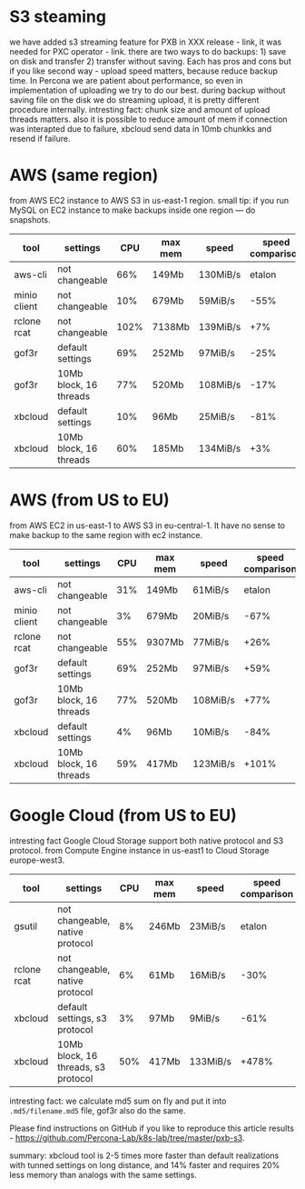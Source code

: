 # S3 steaming

we have added s3 streaming feature for PXB in XXX release - link, it was needed for PXC operator - link.
there are two ways to do backups: 1) save on disk and transfer 2) transfer without saving.
Each has pros and cons but if you like second way - upload speed matters, because reduce backup time.
In Percona we are patient about performance, so even in implementation of uploading we try to do our best.
during backup without saving file on the disk we do streaming upload, it is pretty different procedure internally.
intresting fact: chunk size and amount of upload threads matters.
also it is possible to reduce amount of mem if connection was interapted due to failure, xbcloud send data in 10mb chunkks and resend if failure.

# AWS (same region)
from AWS EC2 instance to AWS S3 in us-east-1 region.
small tip: if you run MySQL on EC2 instance to make backups inside one region — do snapshots.

| tool         | settings               | CPU  | max mem | speed    | speed comparison |
| ------------ | ---------------------- | ---- | ------ | -------- | ---------------- |
| aws-cli      | not changeable         |  66% |  149Mb | 130MiB/s | etalon |
| minio client | not changeable         |  10% |  679Mb |  59MiB/s | -55% |
| rclone rcat  | not changeable         | 102% | 7138Mb | 139MiB/s |  +7% |
| gof3r        | default settings       |  69% |  252Mb |  97MiB/s | -25% |
| gof3r        | 10Mb block, 16 threads |  77% |  520Mb | 108MiB/s | -17% |
| xbcloud      | default settings       |  10% |   96Mb |  25MiB/s | -81% |
| xbcloud      | 10Mb block, 16 threads |  60% |  185Mb | 134MiB/s |  +3% |

# AWS (from US to EU)
from AWS EC2 in us-east-1 to AWS S3 in eu-central-1.
It have no sense to make backup to the same region with ec2 instance.

| tool         | settings               | CPU | max mem | speed    | speed comparison |
| ------------ | ---------------------- | --- | ------ | ---------| ---------------- |
| aws-cli      | not changeable         | 31% |  149Mb |  61MiB/s | etalon |
| minio client | not changeable         |  3% |  679Mb |  20MiB/s |  -67% |
| rclone rcat  | not changeable         | 55% | 9307Mb |  77MiB/s |  +26% |
| gof3r        | default settings       | 69% |  252Mb |  97MiB/s |  +59% |
| gof3r        | 10Mb block, 16 threads | 77% |  520Mb | 108MiB/s |  +77% |
| xbcloud      | default settings       |  4% |   96Mb |  10MiB/s |  -84% |
| xbcloud      | 10Mb block, 16 threads | 59% |  417Mb | 123MiB/s | +101% |

# Google Cloud (from US to EU)
intresting fact Google Cloud Storage support both native protocol and S3 protocol.
from Compute Engine instance in us-east1 to Cloud Storage europe-west3.

| tool        | settings                            | CPU | max mem | speed    | speed comparison |
| ----------- | ----------------------------------- | --- | ------- | ---------| ---------------- |
| gsutil      | not changeable, native protocol     |  8% |   246Mb |  23MiB/s | etalon |
| rclone rcat | not changeable, native protocol     |  6% |    61Mb |  16MiB/s |  -30% |
| xbcloud     | default settings, s3 protocol       |  3% |    97Mb |   9MiB/s |  -61% |
| xbcloud     | 10Mb block, 16 threads, s3 protocol | 50% |   417Mb | 133MiB/s | +478% |

intresting fact: we calculate md5 sum on fly and put it into `.md5/filename.md5` file, gof3r also do the same.

Please find instructions on GitHub if you like to reproduce this article results - https://github.com/Percona-Lab/k8s-lab/tree/master/pxb-s3.

summary: xbcloud tool is 2-5 times more faster than default realizations with tunned settings on long distance, and 14% faster and requires 20% less memory than analogs with the same settings.
